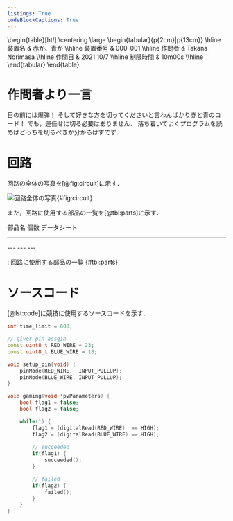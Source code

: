 ```yaml
---
listings: True
codeBlockCaptions: True
---
```


\begin{table}[ht!]
    \centering
    \large
    \begin{tabular}{p{2cm}|p{13cm}} \hline
        装置名          & 赤か、青か        \\\hline
        装置番号        & 000-001           \\\hline
        作問者          & Takana Norimasa   \\\hline
        作問日          & 2021 10/7         \\\hline
        制限時間        & 10m00s            \\\hline
    \end{tabular}
\end{table}

# 作問者より一言
目の前には爆弾！
そして好きな方を切ってくださいと言わんばかり赤と青のコード！
でも，運任せに切る必要はありません．
落ち着いてよくプログラムを読めばどっちを切るべきか分かるはずです．

# 回路
回路の全体の写真を[@fig:circuit]に示す．

![回路全体の写真](./circuit_001.jpg){#fig:circuit}

また，回路に使用する部品の一覧を[@tbl:parts]に示す．

部品名          個数        データシート
------          ------      ------------
\---            \---        \---

: 回路に使用する部品の一覧 {#tbl:parts}

# ソースコード
[@lst:code]に競技に使用するソースコードを示す．
```{.cpp #lst:code caption="競技に使用するソースコード" title="timer.ino"}
int time_limit = 600;

// giver pin assgin
const uint8_t RED_WIRE = 23;
const uint8_t BLUE_WIRE = 18;

void setup_pin(void) {
	pinMode(RED_WIRE,  INPUT_PULLUP);
	pinMode(BLUE_WIRE, INPUT_PULLUP);
}

void gaming(void *pvParameters) {
	bool flag1 = false;
	bool flag2 = false;

	while(1) {
		flag1 = (digitalRead(RED_WIRE)  == HIGH);
		flag2 = (digitalRead(BLUE_WIRE) == HIGH);
		
		// succeeded
		if(flag1) {
            succeeded();
		}

		// failed
		if(flag2) {
            failed();
		}
	}
}
```
